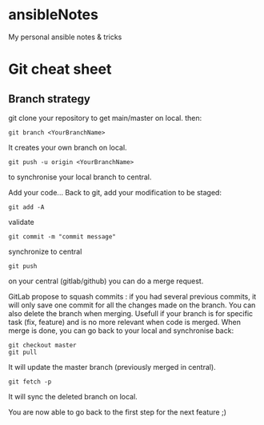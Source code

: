 # ansibleNotes
My personal ansible notes &amp; tricks

# Git cheat sheet

## Branch strategy
git clone your repository to get main/master on local.
then:
```
git branch <YourBranchName>
```
It creates your own branch on local.
```
git push -u origin <YourBranchName>
```
to synchronise your local branch to central.

Add your code...
Back to git, add your modification to be staged:
```
git add -A
```

validate
```
git commit -m "commit message"
```

synchronize to central
```
git push
```
on your central (gitlab/github) you can do a merge request.

GitLab propose to squash commits : if you had several previous commits, it will only save one commit for all the changes made on the branch.
You can also delete the branch when merging. Usefull if your branch is for specific task (fix, feature) and is no more relevant when code is merged.
When merge is done, you can go back to your local and synchronise back:
```
git checkout master
git pull
```
It will update the master branch (previously merged in central).
```
git fetch -p
```
It will sync the deleted branch on local.

You are now able to go back to the first step for the next feature ;)